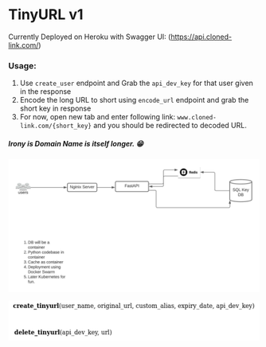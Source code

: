 # TinyURL v1

Currently Deployed on Heroku with Swagger UI: (https://api.cloned-link.com/) 

### Usage:

1. Use `create_user` endpoint and Grab the `api_dev_key` for that user given in the response
2. Encode the long URL to short using `encode_url` endpoint and grab the short key in response
3. For now, open new tab and enter following link: `www.cloned-link.com/{short_key}` and you should be redirected to decoded URL.

##### Irony is Domain Name is itself longer. &#128513; 

![Tiny URL v2](/docs/assets/TinyURL_Pythonv1.jpeg "Tiny URL Arch v1")


![System API v1](/docs/assets/system_api.png "System API v1")
